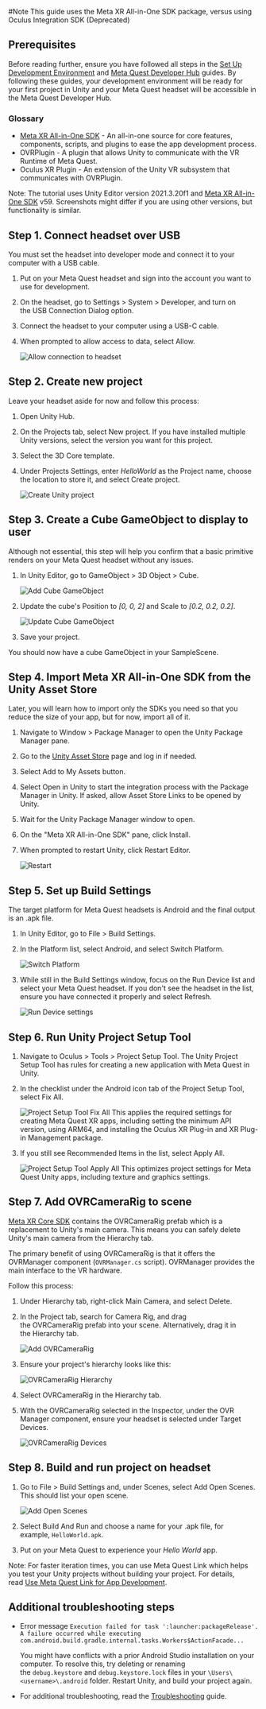 #Note
This guide uses the Meta XR All-in-One SDK package, versus using Oculus Integration SDK (Deprecated)

Prerequisites
-------------

Before reading further, ensure you have followed all steps in the [Set Up Development Environment](https://developer.oculus.com/documentation/unity/book-unity-gsg/) and [Meta Quest Developer Hub](https://developer.oculus.com/documentation/unity/ts-odh/#set-up) guides. By following these guides, your development environment will be ready for your first project in Unity and your Meta Quest headset will be accessible in the Meta Quest Developer Hub.

### Glossary

-   [Meta XR All-in-One SDK](https://developer.oculus.com/downloads/package/meta-xr-sdk-all-in-one-upm/) - An all-in-one source for core features, components, scripts, and plugins to ease the app development process.
-   OVRPlugin - A plugin that allows Unity to communicate with the VR Runtime of Meta Quest.
-   Oculus XR Plugin - An extension of the Unity VR subsystem that communicates with OVRPlugin.

Note: The tutorial uses Unity Editor version 2021.3.20f1 and [Meta XR All-in-One SDK](https://developer.oculus.com/downloads/package/meta-xr-sdk-all-in-one-upm/) v59. Screenshots might differ if you are using other versions, but functionality is similar.

Step 1. Connect headset over USB
--------------------------------

You must set the headset into developer mode and connect it to your computer with a USB cable.

1.  Put on your Meta Quest headset and sign into the account you want to use for development.
2.  On the headset, go to Settings > System > Developer, and turn on the USB Connection Dialog option.
3.  Connect the headset to your computer using a USB-C cable.
4.  When prompted to allow access to data, select Allow.

    ![Allow connection to headset](https://scontent-man2-1.xx.fbcdn.net/v/t39.2365-6/337552984_1256787235251786_4918098165374670071_n.png?_nc_cat=109&ccb=1-7&_nc_sid=e280be&_nc_ohc=8q7xBKfREAIAX8s_mY5&_nc_ht=scontent-man2-1.xx&oh=00_AfDuc7ivtxUjuBgoXg3epUfyZ9JmDRXRQ22468TREqkP6Q&oe=656C9570)

Step 2. Create new project
--------------------------

Leave your headset aside for now and follow this process:

1.  Open Unity Hub.
2.  On the Projects tab, select New project. If you have installed multiple Unity versions, select the version you want for this project.
3.  Select the 3D Core template.
4.  Under Projects Settings, enter *HelloWorld* as the Project name, choose the location to store it, and select Create project.

    ![Create Unity project](https://scontent-man2-1.xx.fbcdn.net/v/t39.2365-6/336989426_1256787231918453_8919915243042044201_n.png?_nc_cat=107&ccb=1-7&_nc_sid=e280be&_nc_ohc=Dgi9ZyPk60oAX_2ansq&_nc_ht=scontent-man2-1.xx&oh=00_AfCjNvn-S89fNz6EiQsQULBVAW_eKpAuPCOf18AYh0I35A&oe=656C7FAA)

Step 3. Create a Cube GameObject to display to user
---------------------------------------------------

Although not essential, this step will help you confirm that a basic primitive renders on your Meta Quest headset without any issues.

1.  In Unity Editor, go to GameObject > 3D Object > Cube.

    ![Add Cube GameObject](https://scontent-man2-1.xx.fbcdn.net/v/t39.2365-6/337049348_1256787241918452_8614717389220434650_n.png?_nc_cat=106&ccb=1-7&_nc_sid=e280be&_nc_ohc=1He5Im0Sw9sAX8G-avI&_nc_ht=scontent-man2-1.xx&oh=00_AfC20NB90c-l4pPLOHLCsHnOkdilOFx7cXs3vIDVXSB4Hw&oe=656C9B91)

2.  Update the cube's Position to *[0, 0, 2]* and Scale to *[0.2, 0.2, 0.2]*.

    ![Update Cube GameObject](https://scontent-man2-1.xx.fbcdn.net/v/t39.2365-6/347390964_1285760859021090_1833843577097848014_n.png?_nc_cat=106&ccb=1-7&_nc_sid=e280be&_nc_ohc=owC3MxCJxq0AX_AUQhM&_nc_ht=scontent-man2-1.xx&oh=00_AfCO_GIgTzehRNV6SCS1K2l9et_s4VCxm00gOMAgC1O_Mw&oe=656C9847)

3.  Save your project.

You should now have a cube GameObject in your SampleScene.

Step 4. Import Meta XR All-in-One SDK from the Unity Asset Store
----------------------------------------------------------------

Later, you will learn how to import only the SDKs you need so that you reduce the size of your app, but for now, import all of it.

1.  Navigate to Window > Package Manager to open the Unity Package Manager pane.

2.  Go to the [Unity Asset Store](https://developer.oculus.com/documentation/unity/unity-tutorial-hello-vr/ASSETSTOREALL) page and log in if needed.

3.  Select Add to My Assets button.

4.  Select Open in Unity to start the integration process with the Package Manager in Unity. If asked, allow Asset Store Links to be opened by Unity.

5.  Wait for the Unity Package Manager window to open.

6.  On the "Meta XR All-in-One SDK" pane, click Install.

7.  When prompted to restart Unity, click Restart Editor.

    ![Restart](https://scontent-man2-1.xx.fbcdn.net/v/t39.2365-6/399977511_1383307772599731_7639894417932318845_n.png?_nc_cat=108&ccb=1-7&_nc_sid=e280be&_nc_ohc=YnY_kgxTn5IAX8Ki2ml&_nc_ht=scontent-man2-1.xx&oh=00_AfDMrYyLosjfrjG-R5XIdTuNa1n-y3UImbs-DbdjrSyQuQ&oe=656C9848)

Step 5. Set up Build Settings
-----------------------------

The target platform for Meta Quest headsets is Android and the final output is an .apk file.

1.  In Unity Editor, go to File > Build Settings.
2.  In the Platform list, select Android, and select Switch Platform.

    ![Switch Platform](https://scontent-man2-1.xx.fbcdn.net/v/t39.2365-6/336775687_1256787221918454_8373327264288615834_n.png?_nc_cat=111&ccb=1-7&_nc_sid=e280be&_nc_ohc=amvoYHiXfEgAX87jCvv&_nc_ht=scontent-man2-1.xx&oh=00_AfCb8sWWfeqRCwryP5DTUmBMjo3sM3Kgu4ACxEL-OBa7Qg&oe=656C910B)

3.  While still in the Build Settings window, focus on the Run Device list and select your Meta Quest headset. If you don't see the headset in the list, ensure you have connected it properly and select Refresh.

    ![Run Device settings](https://scontent-man2-1.xx.fbcdn.net/v/t39.2365-6/337278031_1256787215251788_8318506729512379227_n.png?_nc_cat=110&ccb=1-7&_nc_sid=e280be&_nc_ohc=IiEttpwuHG8AX_xt7Fc&_nc_ht=scontent-man2-1.xx&oh=00_AfD3MAFBN3WAlA66bJY4Xcro2P7hMtJzd9ahAzruv9wGtg&oe=656C8A20)

Step 6. Run Unity Project Setup Tool
------------------------------------

1.  Navigate to Oculus > Tools > Project Setup Tool. The Unity Project Setup Tool has rules for creating a new application with Meta Quest in Unity.

2.  In the checklist under the Android icon tab of the Project Setup Tool, select Fix All.

    ![Project Setup Tool Fix All](https://scontent-man2-1.xx.fbcdn.net/v/t39.2365-6/337149685_1256787271918449_1741311882967024483_n.png?_nc_cat=108&ccb=1-7&_nc_sid=e280be&_nc_ohc=Bv-gxdJjtb8AX_z7GqC&_nc_oc=AQlGBn73SFLEgCexJ0ODC-N_SwDuP3MryltGee3dg_nZJMi6CXidNJ9kyze8LgZ2DDI&_nc_ht=scontent-man2-1.xx&oh=00_AfB7dsvXUxj5m2c_oAHC5AHuteRyCMNjBoBypSWf33FCAQ&oe=656C8397) This applies the required settings for creating Meta Quest XR apps, including setting the minimum API version, using ARM64, and installing the Oculus XR Plug-in and XR Plug-in Management package.

3.  If you still see Recommended Items in the list, select Apply All.

    ![Project Setup Tool Apply All](https://scontent-man2-1.xx.fbcdn.net/v/t39.2365-6/337368782_1256787278585115_6919467309358258585_n.png?_nc_cat=108&ccb=1-7&_nc_sid=e280be&_nc_ohc=HBhq4tQ6WR4AX9ySpzo&_nc_ht=scontent-man2-1.xx&oh=00_AfB9o4J2THHeFQBBeaLXoJ5c0Xtn1A6tz-IxMWapiQhlbg&oe=656C8C22) This optimizes project settings for Meta Quest Unity apps, including texture and graphics settings.

Step 7. Add OVRCameraRig to scene
---------------------------------

[Meta XR Core SDK](https://developer.oculus.com/downloads/package/meta-xr-core-sdk/) contains the OVRCameraRig prefab which is a replacement to Unity's main camera. This means you can safely delete Unity's main camera from the Hierarchy tab.

The primary benefit of using OVRCameraRig is that it offers the OVRManager component (`OVRManager.cs` script). OVRManager provides the main interface to the VR hardware.

Follow this process:

1.  Under Hierarchy tab, right-click Main Camera, and select Delete.
2.  In the Project tab, search for Camera Rig, and drag the OVRCameraRig prefab into your scene. Alternatively, drag it in the Hierarchy tab.

    ![Add OVRCameraRig](https://scontent-man2-1.xx.fbcdn.net/v/t39.2365-6/399698901_1383307755933066_998362524927828782_n.png?_nc_cat=100&ccb=1-7&_nc_sid=e280be&_nc_ohc=s_i4MRS6EOkAX-1HLKx&_nc_ht=scontent-man2-1.xx&oh=00_AfAcqqa8xTtAdxSk7g3BIkt5imOr1Qnus1QxjQ2GQRcljw&oe=656CAE94)

3.  Ensure your project's hierarchy looks like this:

    ![OVRCameraRig Hierarchy](https://scontent-man2-1.xx.fbcdn.net/v/t39.2365-6/338340697_1258890941708082_7465170306964606316_n.png?_nc_cat=109&ccb=1-7&_nc_sid=e280be&_nc_ohc=PBWlWR_6LTcAX9AXxED&_nc_ht=scontent-man2-1.xx&oh=00_AfDm66BDQENB9sNygOKQ2pRpMEOEryd2vnvvlaOLlED13w&oe=656C9353)

4.  Select OVRCameraRig in the Hierarchy tab.
5.  With the OVRCameraRig selected in the Inspector, under the OVR Manager component, ensure your headset is selected under Target Devices.

    ![OVRCameraRig Devices](https://scontent-man2-1.xx.fbcdn.net/v/t39.2365-6/399594247_1383307759266399_7307038258008667196_n.png?_nc_cat=109&ccb=1-7&_nc_sid=e280be&_nc_ohc=vkdCuGV6IUwAX86wVnP&_nc_ht=scontent-man2-1.xx&oh=00_AfC1PykvBWh2cNBNz-D8LU0X4eJrmB4kOw_Jo_B0UQXKOQ&oe=656C7E61)

Step 8. Build and run project on headset
----------------------------------------

1.  Go to File > Build Settings and, under Scenes, select Add Open Scenes. This should list your open scene.

    ![Add Open Scenes](https://scontent-man2-1.xx.fbcdn.net/v/t39.2365-6/337028761_1256787268585116_3032500462521193866_n.png?_nc_cat=102&ccb=1-7&_nc_sid=e280be&_nc_ohc=9hdFhc_9nRUAX-NLha7&_nc_ht=scontent-man2-1.xx&oh=00_AfBHxS6VY13SI044RCE6WfuaUb86awCTScgj9mM06COMHw&oe=656CA50E)

2.  Select Build And Run and choose a name for your .apk file, for example, `HelloWorld.apk`.
3.  Put on your Meta Quest to experience your *Hello World* app.

Note: For faster iteration times, you can use Meta Quest Link which helps you test your Unity projects without building your project. For details, read [Use Meta Quest Link for App Development](https://developer.oculus.com/documentation/unity/unity-link).

Additional troubleshooting steps
--------------------------------

-   Error message `Execution failed for task ':launcher:packageRelease'. A failure occurred while executing com.android.build.gradle.internal.tasks.Workers$ActionFacade...`

    You might have conflicts with a prior Android Studio installation on your computer. To resolve this, try deleting or renaming the `debug.keystore` and `debug.keystore.lock` files in your `\Users\<username>\.android` folder. Restart Unity, and build your project again.

-   For additional troubleshooting, read the [Troubleshooting](https://developer.oculus.com/documentation/unity/unity-enable-device/#troubleshooting) guide.